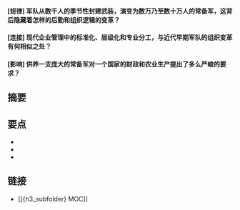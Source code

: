 #### [规律] 军队从数千人的季节性封建武装，演变为数万乃至数十万人的常备军，这背后隐藏着怎样的后勤和组织逻辑的变革？


#### [连接] 现代企业管理中的标准化、层级化和专业分工，与近代早期军队的组织变革有何相似之处？


#### [影响] 供养一支庞大的常备军对一个国家的财政和农业生产提出了多么严峻的要求？


## 摘要


## 要点

- 
- 
- 

## 链接

- [[{h3_subfolder} MOC]]
